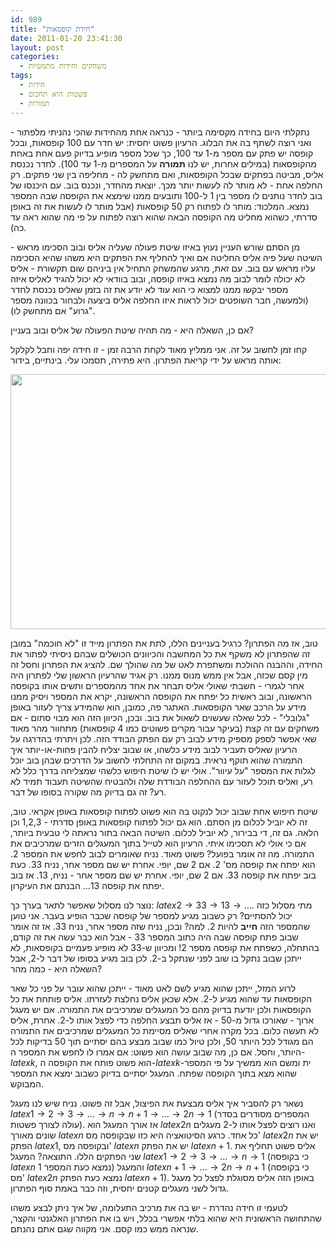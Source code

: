 ```yaml
---
id: 989
title: "חידת קופסאות"
date: 2011-01-20 23:41:30
layout: post
categories: 
  - משחקים וחידות מתמטיות
tags: 
  - חידות
  - פשטות היא תחכום
  - תמורות
---
```

נתקלתי היום בחידה מקסימה ביותר - כנראה אחת מהחידות שהכי נהניתי מלפתור - ואני רוצה לשתף בה את הבלוג. הרעיון פשוט יחסית: יש חדר עם 100 קופסאות, ובכל קופסה יש פתק עם מספר מ-1 עד 100, כך שכל מספר מופיע בדיוק פעם אחת באחת מהקופסאות (במילים אחרות, יש לנו <strong>תמורה</strong> על המספרים מ-1 עד 100). לחדר נכנסת אליס, מביטה בפתקים שבכל הקופסאות, ואם מתחשק לה - מחליפה בין שני פתקים. רק החלפה אחת - לא מותר לה לעשות יותר מכך. יוצאת מהחדר, ונכנס בוב. עם היכנסו של בוב לחדר נותנים לו מספר בין 1 ל-100 ותובעים ממנו שימצא את הקופסה שבה המספר נמצא. המלכוד: מותר לו לפתוח רק 50 קופסאות (אבל מותר לו לעשות את זה באופן סדרתי, כשהוא מחליט מה הקופסה הבאה שהוא רוצה לפתוח על פי מה שהוא ראה עד כה).

מן הסתם שורש העניין נעוץ באיזו שיטת פעולה שעליה אליס ובוב הסכימו מראש - השיטה שעל פיה אליס החליטה אם ואיך להחליף את הפתקים היא משהו שהיא הסכימה עליו מראש עם בוב. עם זאת, מרגע שהמשחק התחיל אין ביניהם שום תקשורת - אליס לא יכולה לומר לבוב מה נמצא באיזו קופסה, ובוב בוודאי לא יכול להגיד לאליס איזה מספר יבקשו ממנו למצוא כי הוא עוד לא יודע את זה בזמן שאליס נכנסת לחדר (ולמעשה, חבר השופטים יכול לראות איזו החלפה אליס ביצעה ולבחור בכוונה מספר "גרוע" אם מתחשק לו).

אם כן, השאלה היא - מה תהיה שיטת הפעולה של אליס ובוב בעניין?

קחו זמן לחשוב על זה. אני ממליץ מאוד לקחת הרבה זמן - זו חידה יפה וחבל לקלקל אותה מראש על ידי קריאת הפתרון. היא פתירה, תסמכו עלי. בינתיים, בידור:

<strong><img class="alignnone" title="Tree" src="http://imgs.xkcd.com/comics/tree.png" alt="" width="562" height="408" />
</strong>

טוב, אז מה הפתרון? כרגיל בעניינים הללו, לתת את הפתרון מייד זו "לא חוכמה" במובן זה שהפתרון לא משקף את כל המחשבה והכיוונים הכושלים שבהם ניסיתי לפתור את החידה, וההבנה ההולכת ומשתפרת לאט של מה שהולך שם. להציג את הפתרון וחסל זה מין קסם שכזה, אבל אין ממש מנוס ממנו. רק אגיד שהרעיון הראשון שלי לפתרון היה אחר לגמרי - חשבתי שאולי אליס תבחר את אחד מהמספרים ותשים אותו בקופסה הראשונה, ובוב ראשית כל יפתח את הקופסה הראשונה, יקרא את המספר ויסיק ממנו מידע על הרכב שאר הקופסאות. האתגר פה, כמובן, הוא שהמידע צריך לעזור באופן "גלובלי" - לכל שאלה שעשוים לשאול את בוב. ובכן, הכיוון הזה הוא מבוי סתום - אם משחקים עם זה קצת (בעיקר עבור מקרים פשוטים כמו 4 קופסאות) מתחוור מהר מאוד שאי אפשר לספק מספיק מידע לבוב רק עם הפתק הבודד הזה. לכן ויתרתי בהדרגה על הרעיון שאליס תעביר לבוב מידע כלשהו, או שבוב יצליח להבין פחות-או-יותר איך התמורה שהוא תוקף נראית. במקום זה התחלתי לחשוב על הדרכים שבהן בוב יוכל לגלות את המספר "על עיוור". אולי יש לו שיטת חיפוש כלשהי שמצליחה בדרך כלל לא רע, ואליס תוכל לעזור עם ההחלפה הבודדת שלה ולהבטיח שהשיטה תעבוד תמיד לא רע? זה גם בדיוק מה שקורה בסופו של דבר.

שיטת חיפוש אחת שבוב יכול לנקוט בה הוא פשוט לפתוח קופסאות באופן אקראי. טוב, זה לא יוביל לכלום מן הסתם. הוא גם יכול לפתוח קופסאות באופן סדרתי - 1,2,3 וכן הלאה. גם זה, די בבירור, לא יוביל לכלום. השיטה הבאה בתור נראתה לי טבעית ביותר, אם כי אולי לא תסכימו איתי. הרעיון הוא לטייל בתוך המעגלים הזרים שמרכיבים את התמורה. מה זה אומר בפועל? פשוט מאוד. נניח שאומרים לבוב לחפש את המספר 2. הוא יפתח את קופסה מס' 2. אם 2 שם, יופי. אחרת יש שם מספר אחר, נניח 33. כעת בוב יפתח את קופסה 33. אם 2 שם, יופי. אחרת יש שם מספר אחר - נניח, 13. אז בוב יפתח את קופסה 13... הבנתם את העיקרון.

נוצר לנו מסלול שאפשר לתאר בערך כך: $latex 2\to33\to13\to\dots$. מתי מסלול כזה יכול להסתיים? רק כשבוב מגיע למספר של קופסה שכבר הופיע בעבר. אני טוען שהמספר הזה <strong>חייב</strong> להיות 2. למה? ובכן, נניח שזה מספר אחר, נניח 33. אז זה אומר שבוב פתח קופסה שבה היה כתוב המספר 33 - אבל הוא כבר עשה את זה קודם, בהתחלה, כשפתח את קופסה מספר 2! ומכיוון ש-33 לא מופיע פעמיים בקופסאות, לא ייתכן שבוב נתקל בו שוב לפני שנתקל ב-2. לכן בוב מגיע בסופו של דבר ל-2, אבל השאלה היא - כמה מהר?

לרוע המזל, ייתכן שהוא מגיע לשם לאט מאוד - ייתכן שהוא עובר על פני כל שאר הקופסאות עד שהוא מגיע ל-2. אלא שכאן אליס נחלצת לעזרתו. אליס פותחת את כל הקופסאות ולכן יודעת בדיוק מהם כל המעגלים שמרכיבים את התמורה. אם יש מעגל ארוך - שאורכו גדול מ-50 - אז אליס תבצע החלפה כדי לפצל אותו ל-2. אחרת, אליס לא תעשה כלום. בכל מקרה אחרי שאליס מסיימת כל המעגלים שמרכיבים את התמורה הם מגודל לכל היותר 50, ולכן טיול כמו שבוב מבצע בהם יסתיים תוך 50 בדיקות לכל היותר, וחסל. אם כן, מה שבוב עושה הוא פשוט: אם אמרו לו לחפש את המספר ה-$latex k$, הוא פשוט פותח את הקופסה ה-$latex k$-ית ומשם הוא ממשיך על פי המספר שהוא מצא בתוך הקופסה שפתח. המעגל יסתיים בדיוק כשבוב ימצא את המספר המבוקש.

נשאר רק להסביר איך אליס מבצעת את הפיצול, אבל זה פשוט. נניח שיש לנו מעגל $latex 1\to2\to3\to\dots\to n\to n+1\to\dots\to2n\to1$ (המספרים מסודרים בסדר עולה לצורך פשטות). אז אורך המעגל הוא $latex 2n$ ואנו רוצים לפצל אותו ל-2 מעגלים שונים מאורך $latex n$ כל אחד. כרגע הסיטואציה היא כזו שבקופסה מס' $latex 2n$ יש את הפתק $latex 1$, ובקופסה מס' $latex n$ יש את הפתק $latex n+1$. אליס פשוט תחליף את שני הפתקים הללו. התוצאה? המעגל $latex 1\to2\to3\to\dots\to n\to1$ (כי בקופסה $latex n$ נמצא כעת המספר 1) והמעגל $latex n+1\to\dots\to2n\to n+1$ (כי בקופסה מס' $latex 2n$ נמצא כעת הפתק $latex n+1$). באופן הזה אליס מסוגלת לפצל כל מעגל גדול לשני מעגלים קטנים יחסית, וזה כבר באמת סוף הפתרון.

לטעמי זו חידה נהדרת - יש בה את מרכיב התעלומה, של איך ניתן לבצע משהו שהתחושה הראשונית היא שהוא בלתי אפשרי בכלל, ויש בו את הפתרון האלגנטי והקצר, שנראה ממש כמו קסם. אני מקווה שגם אתם נהנתם.
